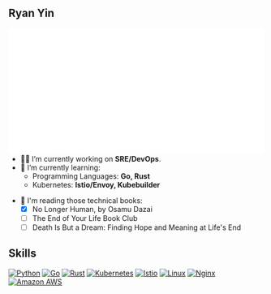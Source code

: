 ## Ryan Yin

<a href="https://github.com/lowlighter/metrics">
  <img align="right" src="/metrics.classic.svg"/>
</a>

- 👨‍💻 I’m currently working on **SRE/DevOps**.
- 🌱 I’m currently learning:
  - Programming Languages: **Go, Rust**
  - Kubernetes: **Istio/Envoy, Kubebuilder**
<!--   - Music: [Synthesizer V](https://dreamtonics.com/en/synthesizerv/) + [Reaper](https://www.reaper.fm) -->
- 📖 I'm reading those technical books:
  - [x] No Longer Human, by Osamu Dazai
  - [ ] The End of Your Life Book Club
  - [ ] Death Is But a Dream: Finding Hope and Meaning at Life's End

## Skills

<!-- Badges List: https://github.com/alexandresanlim/Badges4-README.md-Profile -->
<!-- [![Lua](https://img.shields.io/badge/Lua-2C2D72?style=for-the-badge&logo=lua&logoColor=white)](https://github.com/lua/lua) -->

[![Python](https://img.shields.io/badge/python-%2314354C.svg?style=for-the-badge&logo=python&logoColor=white)](https://github.com/python/cpython)
[![Go](https://img.shields.io/badge/go-%2300ADD8.svg?style=for-the-badge&logo=go&logoColor=white)](https://github.com/golang/go)
[![Rust](https://img.shields.io/badge/Rust-000000?style=for-the-badge&logo=rust&logoColor=white)](https://github.com/rust-lang/rust)
[![Kubernetes](https://img.shields.io/badge/kubernetes-%23326ce5.svg?style=for-the-badge&logo=kubernetes&logoColor=white)](https://github.com/kubernetes/kubernetes)
[![Istio](https://img.shields.io/badge/Istio-466BB0?style=for-the-badge&logo=Istio&logoColor=white)](https://github.com/istio/istio)
[![Linux](https://img.shields.io/badge/Linux-FCC624?style=for-the-badge&logo=linux&logoColor=black)](https://github.com/torvalds/linux)
[![Nginx](https://img.shields.io/badge/nginx-%23009639.svg?style=for-the-badge&logo=nginx&logoColor=white)](https://github.com/nginx/nginx)
[![Amazon AWS](https://img.shields.io/badge/Amazon_AWS-232F3E?style=for-the-badge&logo=amazon-aws&logoColor=white)](https://aws.amazon.com/)
